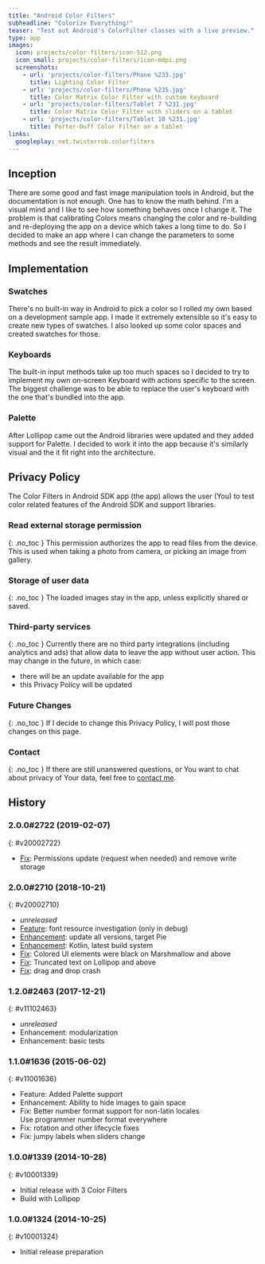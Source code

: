 ```yaml
---
title: "Android Color Filters"
subheadline: "Colorize Everything!"
teaser: "Test out Android's ColorFilter classes with a live preview."
type: app
images:
  icon: projects/color-filters/icon-512.png
  icon_small: projects/color-filters/icon-mdpi.png
  screenshots:
    - url: 'projects/color-filters/Phone %233.jpg'
      title: Lighting Color Filter
    - url: 'projects/color-filters/Phone %235.jpg'
      title: Color Matrix Color Filter with custom keyboard
    - url: 'projects/color-filters/Tablet 7 %231.jpg'
      title: Color Matrix Color Filter with sliders on a tablet
    - url: 'projects/color-filters/Tablet 10 %231.jpg'
      title: Porter-Duff Color Filter on a tablet
links:
  googleplay: net.twisterrob.colorfilters
---
```


## Inception
There are some good and fast image manipulation tools in Android, but the documentation is not enough. One has to know the math behind. I'm a visual mind and I like to see how something behaves once I change it. The problem is that calibrating Colors means changing the color and re-building and re-deploying the app on a device which takes a long time to do. So I decided to make an app where I can change the parameters to some methods and see the result immediately.

## Implementation

### Swatches
There's no built-in way in Android to pick a color so I rolled my own based on a development sample app. I made it extremely extensible so it's easy to create new types of swatches. I also looked up some color spaces and created swatches for those.

### Keyboards
The built-in input methods take up too much spaces so I decided to try to implement my own on-screen Keyboard with actions specific to the screen. The biggest challenge was to be able to replace the user's keyboard with the one that's bundled into the app.

### Palette
After Lollipop came out the Android libraries were updated and they added support for Palette. I decided to work it into the app because it's similarly visual and the it fit right into the architecture.

## Privacy Policy

The Color Filters in Android SDK app (the app) allows the user (You) to test color related features of the Android SDK and support libraries.

### Read external storage permission
{: .no_toc }
This permission authorizes the app to read files from the device. This is used when taking a photo from camera, or picking an image from gallery.

### Storage of user data
{: .no_toc }
The loaded images stay in the app, unless explicitly shared or saved.

### Third-party services
{: .no_toc }
Currently there are no third party integrations (including analytics and ads) that allow data to leave the app without user action.
This may change in the future, in which case:

* there will be an update available for the app
* this Privacy Policy will be updated

### Future Changes
{: .no_toc }
If I decide to change this Privacy Policy, I will post those changes on this page.

### Contact
{: .no_toc }
If there are still unanswered questions, or You want to chat about privacy of Your data, feel free to [contact&nbsp;me]({{site.baseurl}}/contact).

## History

### 2.0.0#2722 (2019-02-07)
{: #v20002722}
 * [Fix](https://github.com/TWiStErRob/net.twisterrob.colorfilters/issues/9): Permissions update (request when needed) and remove write storage

### 2.0.0#2710 (2018-10-21)
{: #v20002710}
 * _unreleased_
 * [Feature]({{site.baseurl}}/blog/2016/09/android-xml-colors.html): font resource investigation (only in debug)
 * [Enhancement](https://github.com/TWiStErRob/net.twisterrob.colorfilters/issues/6): update all versions, target Pie
 * [Enhancement](https://github.com/TWiStErRob/net.twisterrob.colorfilters/issues/5): Kotlin, latest build system
 * [Fix](https://github.com/TWiStErRob/net.twisterrob.colorfilters/issues/7): Colored UI elements were black on Marshmallow and above
 * [Fix](https://github.com/TWiStErRob/net.twisterrob.colorfilters/issues/8): Truncated text on Lollipop and above
 * [Fix](https://github.com/TWiStErRob/net.twisterrob.colorfilters/issues/4): drag and drop crash

### 1.2.0#2463 (2017-12-21)
{: #v11102463}
 * _unreleased_
 * Enhancement: modularization
 * Enhancement: basic tests

### 1.1.0#1636 (2015-06-02)
{: #v11001636}
 * Feature: Added Palette support
 * Enhancement: Ability to hide images to gain space
 * Fix: Better number format support for non-latin locales  
   Use programmer number format everywhere
 * Fix: rotation and other lifecycle fixes
 * Fix: jumpy labels when sliders change

### 1.0.0#1339 (2014-10-28)
{: #v10001339}
 * Initial release with 3 Color Filters
 * Build with Lollipop

### 1.0.0#1324 (2014-10-25)
{: #v10001324}
 * Initial release preparation
